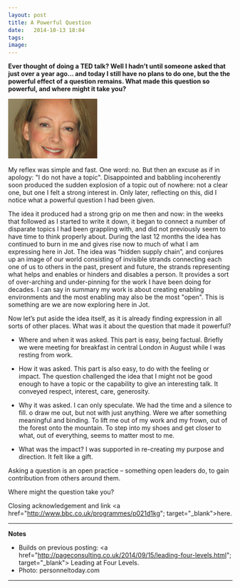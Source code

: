 ```yaml
---
layout: post
title: A Powerful Question
date:   2014-10-13 18:04
tags: 
image:
---
```


**Ever thought of doing a TED talk? Well I hadn’t until someone asked that just over a year ago… and today I still have no plans to do one, but the the powerful effect of a question remains. What made this question so powerful, and where might it take you?**

![](/libb/images/lynda-gratton.png)

My reflex was simple and fast. One word: no. But then an excuse as if in apology: "I do not have a topic". Disappointed and babbling incoherently soon produced the sudden explosion of a topic out of nowhere: not a clear one, but one I felt a strong interest in.  Only later, reflecting on this, did I notice what a powerful question I had been given. 

The idea it produced had a strong grip on me then and now: in the weeks that followed as I started to write it down, it began to connect a number of disparate topics I had been grappling with, and did not previously seem to have time to think properly about. During the last 12 months the idea has continued to burn in me and gives rise now to much of what I am expressing here in Jot. The idea was “hidden supply chain”, and conjures up an image of our world consisting of invisible strands connecting each one of us to others in the past, present and future, the strands representing what helps and enables or hinders and disables a person. It provides a sort of over-arching and under-pinning for the work I have been doing for decades. I can say in summary my work is about creating enabling environments and the most enabling may also be the most "open". This is something are we are now exploring here in Jot.

Now let’s put aside the idea itself, as it is already finding expression in all sorts of other places. What was it about the question that made it powerful? 

* Where and when it was asked. This part is easy, being factual. Briefly we were meeting for breakfast in central London in August while I was resting from work. 

* How it was asked. This part is also easy, to do with the feeling or impact. The question challenged the idea that I might not be good enough to have a topic or the capability to give an interesting talk. It conveyed respect, interest, care, generosity. 

* Why it was asked. I can only speculate. We had the time and a silence to fill. o draw me out, but not with just anything. Were we after something meaningful and binding. To lift me out of my work and my frown, out of the forest onto the mountain. To step into my shoes and get closer to what, out of everything, seems to matter most to me. 

* What was the impact? I was supported in re-creating my purpose and direction. It felt like a gift. 

 Asking a question is an open practice – something open leaders do, to gain contribution from others around them.

 Where might the question take you?




Closing acknowledgement and link <a href="http://www.bbc.co.uk/programmes/p021d1kg"; target="_blank">here. </a>

__________________
<b>Notes</b>

* Builds on previous posting: <a href="http://pageconsulting.co.uk/2014/09/15/leading-four-levels.html"; target="_blank"> Leading at Four Levels. </a>
* Photo: personneltoday.com

__________________







